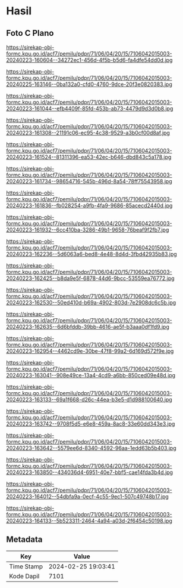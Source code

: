 # Hasil

## Foto C Plano

https://sirekap-obj-formc.kpu.go.id/acf7/pemilu/pdpr/71/06/04/20/15/7106042015003-20240223-160604--34272ec1-456d-4f5b-b5d6-fa4dfe54dd0d.jpg

https://sirekap-obj-formc.kpu.go.id/acf7/pemilu/pdpr/71/06/04/20/15/7106042015003-20240225-163146--0ba132a0-cfd0-4760-9dce-20f3e0820383.jpg

https://sirekap-obj-formc.kpu.go.id/acf7/pemilu/pdpr/71/06/04/20/15/7106042015003-20240223-161044--efb4409f-85fd-453b-ab73-4479d9d3d0b8.jpg

https://sirekap-obj-formc.kpu.go.id/acf7/pemilu/pdpr/71/06/04/20/15/7106042015003-20240223-161308--21191c06-ec95-4c38-9529-a3b0cf00d8af.jpg

https://sirekap-obj-formc.kpu.go.id/acf7/pemilu/pdpr/71/06/04/20/15/7106042015003-20240223-161524--81311396-ea53-42ec-b646-dbd843c5a178.jpg

https://sirekap-obj-formc.kpu.go.id/acf7/pemilu/pdpr/71/06/04/20/15/7106042015003-20240223-161734--98654716-545b-496d-8a54-78ff75543958.jpg

https://sirekap-obj-formc.kpu.go.id/acf7/pemilu/pdpr/71/06/04/20/15/7106042015003-20240223-161836--fb028254-a9fb-4fa9-9686-85acecd2440d.jpg

https://sirekap-obj-formc.kpu.go.id/acf7/pemilu/pdpr/71/06/04/20/15/7106042015003-20240223-161932--6cc410ba-3286-49b1-9658-76beaf9f2fb7.jpg

https://sirekap-obj-formc.kpu.go.id/acf7/pemilu/pdpr/71/06/04/20/15/7106042015003-20240223-162236--5d6063a6-bed8-4e48-8d4d-3fbd42935b83.jpg

https://sirekap-obj-formc.kpu.go.id/acf7/pemilu/pdpr/71/06/04/20/15/7106042015003-20240223-162425--b8da9e5f-6878-44d6-9bcc-53559ea76772.jpg

https://sirekap-obj-formc.kpu.go.id/acf7/pemilu/pdpr/71/06/04/20/15/7106042015003-20240223-162530--50ed410d-b69a-4902-803d-7e2908dc6c5b.jpg

https://sirekap-obj-formc.kpu.go.id/acf7/pemilu/pdpr/71/06/04/20/15/7106042015003-20240223-162635--6d6bfddb-39bb-4616-ae5f-b3aaa0df1fd9.jpg

https://sirekap-obj-formc.kpu.go.id/acf7/pemilu/pdpr/71/06/04/20/15/7106042015003-20240223-162954--4462cd9e-30be-47f8-99a2-6d169d572f9e.jpg

https://sirekap-obj-formc.kpu.go.id/acf7/pemilu/pdpr/71/06/04/20/15/7106042015003-20240223-163041--908e49ce-13a4-4cd9-a6bb-850ced09e48d.jpg

https://sirekap-obj-formc.kpu.go.id/acf7/pemilu/pdpr/71/06/04/20/15/7106042015003-20240223-163133--69a1f668-d26c-44ea-b3e5-d1d988100640.jpg

https://sirekap-obj-formc.kpu.go.id/acf7/pemilu/pdpr/71/06/04/20/15/7106042015003-20240223-163742--9708f5d5-e6e8-459a-8ac8-33e60dd343e3.jpg

https://sirekap-obj-formc.kpu.go.id/acf7/pemilu/pdpr/71/06/04/20/15/7106042015003-20240223-163642--5579ee6d-8340-4592-96aa-1edd63b5b403.jpg

https://sirekap-obj-formc.kpu.go.id/acf7/pemilu/pdpr/71/06/04/20/15/7106042015003-20240223-163850--434036d4-6951-40e7-bbf5-cae14fda3b4d.jpg

https://sirekap-obj-formc.kpu.go.id/acf7/pemilu/pdpr/71/06/04/20/15/7106042015003-20240223-164012--54dbfa9a-0ecf-4c55-9ec1-507c49748b17.jpg

https://sirekap-obj-formc.kpu.go.id/acf7/pemilu/pdpr/71/06/04/20/15/7106042015003-20240223-164133--5b523311-2464-4a94-a03d-2f6454c50198.jpg


## Metadata

| Key        | Value               |
| ---------- | ------------------- |
| Time Stamp | 2024-02-25 19:03:41 |
| Kode Dapil | 7101                |



